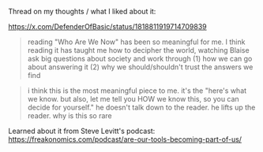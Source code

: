 Thread on my thoughts / what I liked about it:

https://x.com/DefenderOfBasic/status/1818811919714709839

> reading "Who Are We Now" has been so meaningful for me. I think reading it has taught me how to decipher the world, watching Blaise ask big questions about society and work through (1) how we can go about answering it (2) why we should/shouldn't trust the answers we find

> i think this is the most meaningful piece to me. it's the "here's what we know. but also, let me tell you HOW we know this, so you can decide for yourself." he doesn't talk down to the reader. he lifts up the reader. why is this so rare

Learned about it from Steve Levitt's podcast: https://freakonomics.com/podcast/are-our-tools-becoming-part-of-us/